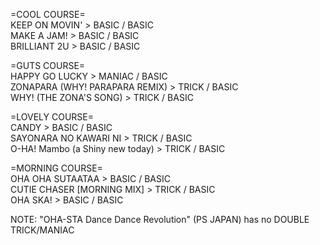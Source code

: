 =COOL COURSE=
<br>KEEP ON MOVIN' > BASIC / BASIC
<br>MAKE A JAM! > BASIC / BASIC
<br>BRILLIANT 2U > BASIC / BASIC

=GUTS COURSE=
<br>HAPPY GO LUCKY > MANIAC / BASIC
<br>ZONAPARA (WHY! PARAPARA REMIX) > TRICK / BASIC
<br>WHY! (THE ZONA'S SONG) > TRICK / BASIC

=LOVELY COURSE=
<br>CANDY > BASIC / BASIC
<br>SAYONARA NO KAWARI NI > TRICK / BASIC
<br>O-HA! Mambo (a Shiny new today) > TRICK / BASIC

=MORNING COURSE=
<br>OHA OHA SUTAATAA > BASIC / BASIC
<br>CUTIE CHASER [MORNING MIX] > TRICK / BASIC
<br>OHA SKA! > BASIC / BASIC

NOTE: "OHA-STA Dance Dance Revolution" (PS JAPAN) has no DOUBLE TRICK/MANIAC
